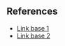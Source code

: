 
## References
- [Link base 1](https://www.youtube.com/watch?v=TASnnayYPL8)
- [Link base 2](https://www.youtube.com/watch?v=8ZxMKezK2UE&feature=youtu.be)
